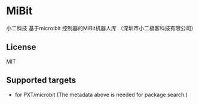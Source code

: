 # MiBit

小二科技 基于micro:bit 控制器的MiBit机器人库 （深圳市小二极客科技有限公司）

## License

MIT

## Supported targets

* for PXT/microbit
(The metadata above is needed for package search.)
